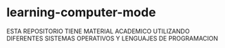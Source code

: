 # learning-computer-mode
ESTA REPOSITORIO TIENE MATERIAL ACADEMICO UTILIZANDO DIFERENTES SISTEMAS OPERATIVOS Y LENGUAJES DE PROGRAMACION
